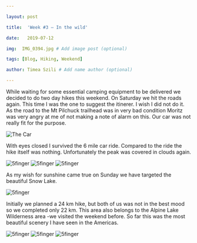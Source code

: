 ```yaml
---

layout: post

title:  'Week #3 – In the wild'

date:   2019-07-12

img:  IMG_0394.jpg # Add image post (optional)

tags: [Blog, Hiking, Weekend]

author: Timea Szili # Add name author (optional)

---
```



While waiting for some essential camping equipment to be delivered we decided to do two day hikes this weekend. On Saturday we hit the roads again. This time I was the one to suggest the itinerer. I wish I did not do it. As the road to the Mt Pilchuck trailhead was in very bad condition Moritz was very angry at me of not making a note of alarm on this. Our car was not really fit for the purpose. 

![The Car]({{site.baseurl}}/assets/img/3b_11.JPG) 

With eyes closed I survived the 6 mile car ride. Compared to the ride the hike itself was nothing. Unfortunately the peak was covered in clouds again. 

![5finger]({{site.baseurl}}/assets/img/3b_2.JPG) 
![5finger]({{site.baseurl}}/assets/img/3b_3.JPG) 
![5finger]({{site.baseurl}}/assets/img/3b_4.JPG) 


As my wish for sunshine came true on Sunday we have targeted the beautiful Snow Lake. 

![5finger]({{site.baseurl}}/assets/img/3b_5.jpg) 

Initially we planned a 24 km hike, but both of us was not in the best mood so we completed only 22 km. This area also belongs to the Alpine Lake Wilderness area -we visited the weekend before. So far this was the most beautiful scenery I have seen in the Americas.

![5finger]({{site.baseurl}}/assets/img/3b_6.JPG) 
![5finger]({{site.baseurl}}/assets/img/3b_7.jpg) 
![5finger]({{site.baseurl}}/assets/img/3b_8.jpg) 

